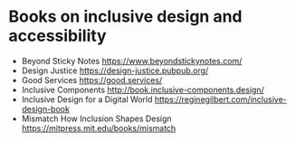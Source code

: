 # Books on inclusive design and accessibility

- Beyond Sticky Notes https://www.beyondstickynotes.com/
- Design Justice https://design-justice.pubpub.org/
- Good Services https://good.services/
- Inclusive Components http://book.inclusive-components.design/
- Inclusive Design for a Digital World https://reginegilbert.com/inclusive-design-book
- Mismatch How Inclusion Shapes Design https://mitpress.mit.edu/books/mismatch
